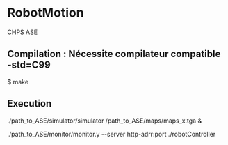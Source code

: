 # RobotMotion
CHPS ASE 

Compilation : Nécessite compilateur compatible -std=C99
-----------

$ make

Execution
---------

./path_to_ASE/simulator/simulator /path_to_ASE/maps/maps_x.tga &

./path_to_ASE/monitor/monitor.y --server http-adrr:port ./robotController

